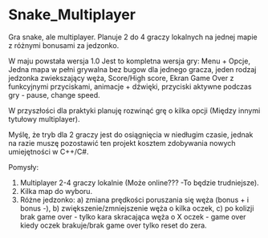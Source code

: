 # Snake_Multiplayer
Gra snake, ale multiplayer. Planuje 2 do 4 graczy lokalnych na jednej mapie z różnymi bonusami za jedzonko.

W maju powstała wersja 1.0
Jest to kompletna wersja gry: Menu + Opcje, Jedna mapa w pełni grywalna bez bugow dla jednego gracza, jeden rodzaj jedzonka zwiekszający węża, Score/High score, Ekran Game Over z funkcyjnymi przyciskami, animacje + dźwięki, przyciski aktywne podczas gry - pause, change speed.

W przyszłości dla praktyki planuję rozwinąć grę o kilka opcji (Między innymi tytułowy multiplayer).

Myślę, że tryb dla 2 graczy jest do osiągnięcia w niedługim czasie, jednak na razie muszę pozostawić ten projekt kosztem zdobywania nowych umiejętności w C++/C#.




Pomysły:
1. Multiplayer 2-4 graczy lokalnie (Może online??? -To będzie trudniejsze).
2. Kilka map do wyboru.
3. Różne jedzonko:
   a) zmiana prędkości poruszania się węża (bonus + i bonus -),
   b) zwiększenie/zmniejszenie węża o kilka oczek,
   c) po kolizji brak game over - tylko kara skracająca węża o X oczek - game over kiedy oczek brakuje/brak game over tylko reset do zera.

   
